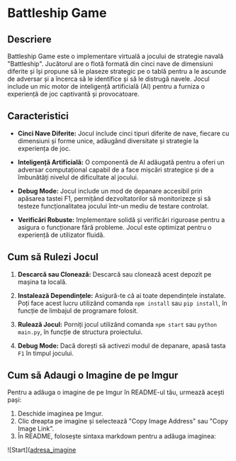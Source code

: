 # Battleship Game

## Descriere

Battleship Game este o implementare virtuală a jocului de strategie navală "Battleship". Jucătorul are o flotă formată din cinci nave de dimensiuni diferite și își propune să le plaseze strategic pe o tablă pentru a le ascunde de adversar și a încerca să le identifice și să le distrugă navele. Jocul include un mic motor de inteligență artificială (AI) pentru a furniza o experiență de joc captivantă și provocatoare.

## Caracteristici

- **Cinci Nave Diferite:** Jocul include cinci tipuri diferite de nave, fiecare cu dimensiuni și forme unice, adăugând diversitate și strategie la experiența de joc.

- **Inteligență Artificială:** O componentă de AI adăugată pentru a oferi un adversar computațional capabil de a face mișcări strategice și de a îmbunătăți nivelul de dificultate al jocului.

- **Debug Mode:** Jocul include un mod de depanare accesibil prin apăsarea tastei F1, permițând dezvoltatorilor să monitorizeze și să testeze funcționalitatea jocului într-un mediu de testare controlat.

- **Verificări Robuste:** Implementare solidă și verificări riguroase pentru a asigura o funcționare fără probleme. Jocul este optimizat pentru o experiență de utilizator fluidă.

## Cum să Rulezi Jocul

1. **Descarcă sau Clonează:** Descarcă sau clonează acest depozit pe mașina ta locală.

2. **Instalează Dependințele:** Asigură-te că ai toate dependințele instalate. Poți face acest lucru utilizând comanda `npm install` sau `pip install`, în funcție de limbajul de programare folosit.

3. **Rulează Jocul:** Porniți jocul utilizând comanda `npm start` sau `python main.py`, în funcție de structura proiectului.

4. **Debug Mode:** Dacă dorești să activezi modul de depanare, apasă tasta `F1` în timpul jocului.

## Cum să Adaugi o Imagine de pe Imgur

Pentru a adăuga o imagine de pe Imgur în README-ul tău, urmează acești pași:

1. Deschide imaginea pe Imgur.
2. Clic dreapta pe imagine și selectează "Copy Image Address" sau "Copy Image Link".
3. În README, folosește sintaxa markdown pentru a adăuga imaginea:

![Start]([adresa_imagine](https://imgur.com/Y8WBV4L)
